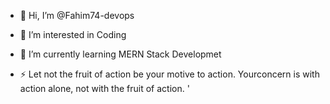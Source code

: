 - 👋 Hi, I’m @Fahim74-devops
- 👀 I’m interested in Coding
- 🌱 I’m currently learning MERN Stack Developmet
  
- ⚡  Let not the fruit of action be your motive to action.
       Yourconcern is with action alone, not with the fruit of action. '
  

<!---
Fahim74-devops/Fahim74-devops is a ✨ special ✨ repository because its `README.md` (this file) appears on your GitHub profile.
You can click the Preview link to take a look at your changes.
--->
